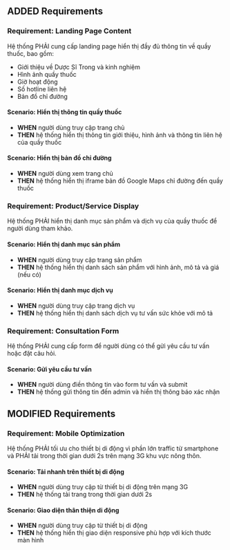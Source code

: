 ## ADDED Requirements

### Requirement: Landing Page Content
Hệ thống PHẢI cung cấp landing page hiển thị đầy đủ thông tin về quầy thuốc, bao gồm:
- Giới thiệu về Dược Sĩ Trong và kinh nghiệm
- Hình ảnh quầy thuốc
- Giờ hoạt động
- Số hotline liên hệ
- Bản đồ chỉ đường

#### Scenario: Hiển thị thông tin quầy thuốc
- **WHEN** người dùng truy cập trang chủ
- **THEN** hệ thống hiển thị thông tin giới thiệu, hình ảnh và thông tin liên hệ của quầy thuốc

#### Scenario: Hiển thị bản đồ chỉ đường
- **WHEN** người dùng xem trang chủ
- **THEN** hệ thống hiển thị iframe bản đồ Google Maps chỉ đường đến quầy thuốc

### Requirement: Product/Service Display
Hệ thống PHẢI hiển thị danh mục sản phẩm và dịch vụ của quầy thuốc để người dùng tham khảo.

#### Scenario: Hiển thị danh mục sản phẩm
- **WHEN** người dùng truy cập trang sản phẩm
- **THEN** hệ thống hiển thị danh sách sản phẩm với hình ảnh, mô tả và giá (nếu có)

#### Scenario: Hiển thị danh mục dịch vụ
- **WHEN** người dùng truy cập trang dịch vụ
- **THEN** hệ thống hiển thị danh sách dịch vụ tư vấn sức khỏe với mô tả

### Requirement: Consultation Form
Hệ thống PHẢI cung cấp form để người dùng có thể gửi yêu cầu tư vấn hoặc đặt câu hỏi.

#### Scenario: Gửi yêu cầu tư vấn
- **WHEN** người dùng điền thông tin vào form tư vấn và submit
- **THEN** hệ thống gửi thông tin đến admin và hiển thị thông báo xác nhận

## MODIFIED Requirements

### Requirement: Mobile Optimization
Hệ thống PHẢI tối ưu cho thiết bị di động vì phần lớn traffic từ smartphone và PHẢI tải trong thời gian dưới 2s trên mạng 3G khu vực nông thôn.

#### Scenario: Tải nhanh trên thiết bị di động
- **WHEN** người dùng truy cập từ thiết bị di động trên mạng 3G
- **THEN** hệ thống tải trang trong thời gian dưới 2s

#### Scenario: Giao diện thân thiện di động
- **WHEN** người dùng truy cập từ thiết bị di động
- **THEN** hệ thống hiển thị giao diện responsive phù hợp với kích thước màn hình